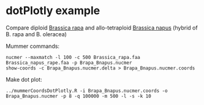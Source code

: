 # dotPlotly example
Compare diploid [Brassica rapa](https://genomevolution.org/coge/GenomeInfo.pl?gid=28890) and allo-tetraploid [Brassica napus](https://genomevolution.org/coge/GenomeInfo.pl?gid=25695)
(hybrid of B. rapa and B. oleracea)

Mummer commands:

```
nucmer --maxmatch -l 100 -c 500 Brassica_rapa.faa Brassica_napus_rape.faa -p Brapa_Bnapus.nucmer
show-coords -c Brapa_Bnapus.nucmer.delta > Brapa_Bnapus.nucmer.coords
```

Make dot plot:


```
../mummerCoordsDotPlotly.R -i Brapa_Bnapus.nucmer.coords -o Brapa_Bnapus.nucmer -p 8 -q 100000 -m 500 -l -s -k 10
```
